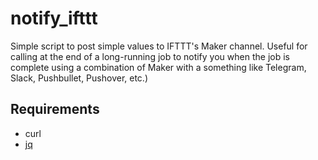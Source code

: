 # notify_ifttt
Simple script to post simple values to IFTTT's Maker channel. Useful for calling at the end of a long-running job to notify you when the job is complete using a combination of Maker with a something like Telegram, Slack, Pushbullet, Pushover, etc.)

## Requirements
* curl
* [jq](https://stedolan.github.io/jq/)

